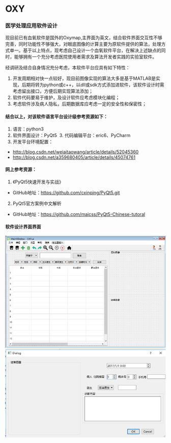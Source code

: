 # OXY
### 医学处理应用软件设计 
现目前已有血氧软件是国外的Oxymap,主界面为英文，结合软件界面交互性不够完善，同时功能性不够强大，对眼底图像的计算主要为原软件提供的算法，处理方式单一。基于以上特点，现考虑自己设计一个血氧软件平台，在解决上述缺点的同时，能够拥有一个充分考虑医院使用者需求及算法开发者实践的实验室软件。

经调研及结合自身情况充分考虑，本软件平台应具有如下特性：
1. 开发周期相对快一点较好，现目前图像实现的算法大多是基于MATLAB是实现，后期将转为python或c++，以dll或sdk方式添加进软件，该软件设计时需考虑留出接口，方便后期实现算法添加；
2. 软件代码要易于维护，及设计软件应考虑模块化编程；
3. 考虑软件涉及病人隐私，后期数据库应考虑一定的安全性和保密性；
 
#### 结合以上，对该软件语言平台设计级参考资源如下：
 1. 语言：python3
 2. 软件界面设计：PyQt5
 3. 代码编辑平台：eric6、PyCharm
 4. 开发平台环境配置：
* http://blog.csdn.net/weiaitaowang/article/details/52045360
* http://blog.csdn.net/a359680405/article/details/45074761
  
#### 网上参考资源：
1. 《PyQt5快速开发与实战》
 * GitHub地址：https://github.com/cxinping/PyQt5.git
2. PyQt5官方案例中文解析
 * GitHub地址：https://github.com/maicss/PyQt5-Chinese-tutoral
 
 #### 软件设计界面界面
![main_Window](./images/main_Window.png)
![result_Window](./images/result_Window.png)
